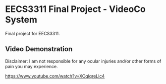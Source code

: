 # EECS3311 Final Project - VideoCo System

Final project for EECS3311.

## Video Demonstration

Disclaimer: I am not responsible for any ocular injuries and/or other forms of pain you may experience.

https://www.youtube.com/watch?v=XCqlqreLlc4
